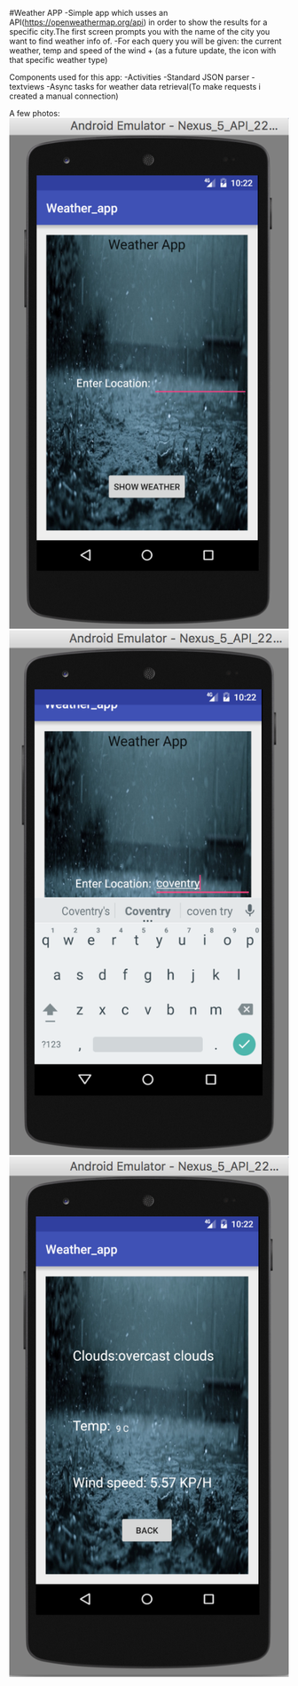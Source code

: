 #Weather APP
-Simple app which usses an API(https://openweathermap.org/api) in order to show the results for a specific city.The first
screen prompts you with the name of the city you want to find weather info of.
-For each query you will be given: the current weather, temp and speed of the wind + (as a future update, the icon with that specific weather type)


Components used for this app:
-Activities
-Standard JSON parser
-textviews 
-Async tasks for weather data retrieval(To make requests i created a manual connection)

A few photos:
![Problem loading](https://github.com/raizen4/AndroidProgramming/blob/master/Weather_app/Screen%20Shot%202016-10-24%20at%2010.22.05.png)
![Problem loading](https://github.com/raizen4/AndroidProgramming/blob/master/Weather_app/Screen%20Shot%202016-10-24%20at%2010.22.39.png)
![Problem loading](https://github.com/raizen4/AndroidProgramming/blob/master/Weather_app/Screen%20Shot%202016-10-24%20at%2010.22.49.png)
